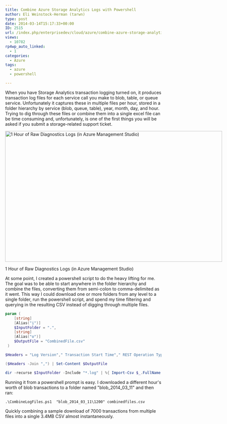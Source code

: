 ```yaml
---
title: Combine Azure Storage Analytics Logs with Powershell
author: Eli Weinstock-Herman (tarwn)
type: post
date: 2014-03-14T15:17:33+00:00
ID: 2515
url: /index.php/enterprisedev/cloud/azure/combine-azure-storage-analytics-logs-with-powershell/
views:
  - 10782
rp4wp_auto_linked:
  - 1
categories:
  - Azure
tags:
  - azure
  - powershell

---
```

When you have Storage Analytics transaction logging turned on, it produces transaction log files for each service call you make to blob, table, or queue service. Unfortunately it captures these in multiple files per hour, stored in a folder hierarchy by service (blob, queue, table), year, month, day, and hour. Trying to dig through these files or combine them into a single excel file can be time consuming and, unfortunately, is one of the first things you will be asked if you submit a storage-related support ticket. 

<div id="attachment_2518" style="width: 710px" class="wp-caption aligncenter">
  <a href="/wp-content/uploads/2014/03/AzureManagementStudio_RawLogs.png"><img src="/wp-content/uploads/2014/03/AzureManagementStudio_RawLogs.png" alt="1 Hour of Raw Diagnostics Logs (in Azure Management Studio)" width="700" height="423" class="size-full wp-image-2518" srcset="/wp-content/uploads/2014/03/AzureManagementStudio_RawLogs.png 700w, /wp-content/uploads/2014/03/AzureManagementStudio_RawLogs-300x181.png 300w" sizes="(max-width: 700px) 100vw, 700px" /></a>
  
  <p class="wp-caption-text">
    1 Hour of Raw Diagnostics Logs (in Azure Management Studio)
  </p>
</div>

At some point, I created a powershell script to do the heavy lifting for me. The goal was to be able to start anywhere in the folder hierarchy and combine the files, converting them from semi-colon to comma-delimited as it went. This way I could download one or more folders from any level to a single folder, run the powershell script, and spend my time filtering and querying in the resulting CSV instead of digging through multiple files.

```powershell
param (
    [string]
    [Alias("i")]
    $InputFolder = ".",
    [string]
    [Alias("o")]
    $OutputFile = "CombinedFile.csv"
 )

$Headers = "Log Version"," Transaction Start Time"," REST Operation Type"," Request Status"," HTTP Status Code"," E2E Latency"," Server Latency"," Authentication type"," Requestor Account Name"," Owner Account Name"," Service Type"," Request URL"," Object Key"," Request ID"," Operation Number"," Client IP"," Request Version"," Request Header Size"," Request Packet Size"," Response Header Size"," Response Packet Size"," Request Content Length"," Request MD5"," Server MD5"," ETag"," Last Modified Time"," ConditionsUsed"," User Agent"," Referrer"," Client Request ID"

($Headers -Join ",") | Set-Content $OutputFile

dir -recurse $InputFolder -Include "*.log" | %{ Import-Csv $_.FullName -Delimiter ";" -Header $Headers | ConvertTo-Csv -Delimiter "," -NoTypeInformation | select -skip 1 | Add-Content $OutputFile }
```
Running it from a powershell prompt is easy. I downloaded a different hour's worth of blob transactions to a folder named "blob\_2014\_03_11" and then ran:

`.\CombineLogFiles.ps1  "blob_2014_03_11\1200" combinedfiles.csv` 

Quickly combining a sample download of 7000 transactions from multiple files into a single 3.4MB CSV almost instantaneously.